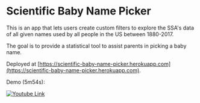 # Scientific Baby Name Picker

This is an app that lets users create custom filters to explore the SSA's data of all given names used by all people in the US between 1880-2017.

The goal is to provide a statistical tool to assist parents in picking a baby name.

Deployed at [https://scientific-baby-name-picker.herokuapp.com](https://scientific-baby-name-picker.herokuapp.com).

Demo (5m54s):

[![Youtube Link](https://s19.postimg.cc/4m3ucmcgj/thumbnail_-_Scientific_Baby_Name_Picker_1.png)](https://youtu.be/4IOhs3fdX9U)
